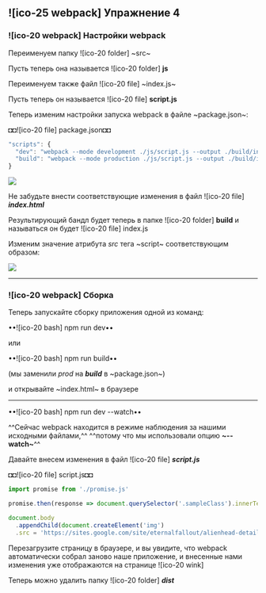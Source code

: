 ## ![ico-25 webpack] Упражнение 4

### ![ico-20 webpack] Настройки  webpack

Переименуем  папку ![ico-20 folder] ~src~

Пусть теперь она называется  ![ico-20 folder] **js**

Переименуем также файл ![ico-20 file] ~index.js~

Пусть теперь он называется ![ico-20 file] **script.js**

Теперь изменим настройки запуска webpack в файле  ~package.json~:

◘◘![ico-20 file] package.json◘◘

~~~js
"scripts": {
  "dev": "webpack --mode development ./js/script.js --output ./build/index.js --watch",
  "build": "webpack --mode production ./js/script.js --output ./build/index.js --watch"
}
~~~

![](https://lh4.googleusercontent.com/t3HMzsLvURk-jymxhIhITlzHUVfrkuS1UagnldLwLccys2iZH8rBOFWdLf16gh1UqinQ8gjibPgIlqkp5PvYtAaC0hBwA32nscUHScKfZGFdgiWJHwMOyP7NU70qhWGZF87lOjmc7TfY4L8)

Не забудьте внести соответствующие изменения в файл ![ico-20 file] **_index.html_**

Результирующий бандл будет теперь в папке ![ico-20 folder] **build**
и называться он будет ![ico-20 file] index.js

Изменим значение атрибута _src_ тега  ~script~ соответствующим образом:

![](https://lh4.googleusercontent.com/mzuMRK4yXEhLJ1AW0sBaSswsz35bNA9srOzeQQx0EjWI2xUK7zzeADS9SdFh7g2heeuuBAQLMQYNI4xvVuiVOak-GOMQ88SpmSYE4ERCcYvRtFxg8prqo1pOyl5vy-mDY__8weNvaQ-wXhw)

______________________________________________________________________

### ![ico-20 webpack] Сборка

Теперь запускайте сборку приложения одной из команд:

••![ico-20 bash] npm run dev••

или

••![ico-20 bash] npm run build••

(мы заменили _prod_ на **_build_** в  ~package.json~)

и открывайте ~index.html~  в браузере
_______________________________________________________________________

••![ico-20 bash] npm run dev --watch••

^^Сейчас   webpack   находится в режиме наблюдения за нашими исходными файлами,^^
^^потому что мы использовали опцию **~--watch~**^^

Давайте внесем изменения в файл ![ico-20 file] **_script.js_**

◘◘![ico-20 file] script.js◘◘

~~~js
import promise from './promise.js'

promise.then(response => document.querySelector('.sampleClass').innerText += response)

document.body
  .appendChild(document.createElement('img')
  .src = 'https://sites.google.com/site/eternalfallout/alienhead-detailed.jpg'
~~~

Перезагрузите страницу в браузере, и вы увидите, 
что  webpack автоматически собрал заново наше приложение, 
и внесенные нами изменения уже отображаются на странице ![ico-20 wink]

Теперь можно удалить папку ![ico-20 folder] **_dist_**